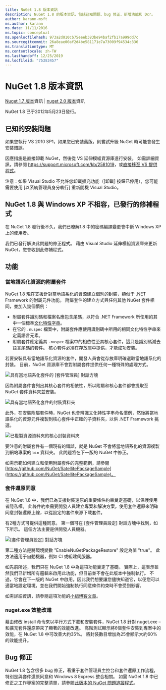 ```yaml
---
title: NuGet 1.8 版本資訊
description: NuGet 1.8 的版本資訊，包括已知問題、bug 修正、新增功能和 Dcr。
author: karann-msft
ms.author: karann
ms.date: 11/11/2016
ms.topic: conceptual
ms.openlocfilehash: 973a2d010cb75eeeb383be94baf2fb17a999dd7c
ms.sourcegitcommit: 26a8eae00af2d4be581171e7a73009f94534c336
ms.translationtype: MT
ms.contentlocale: zh-TW
ms.lasthandoff: 12/25/2019
ms.locfileid: "75383457"
---
```

# <a name="nuget-18-release-notes"></a>NuGet 1.8 版本資訊

[Nuget 1.7 版本](../release-notes/nuget-1.7.md)資訊 | [nuget 2.0 版本](../release-notes/nuget-2.0.md)資訊

NuGet 1.8 已于2012年5月23日發行。

## <a name="known-installation-issue"></a>已知的安裝問題
如果您執行 VS 2010 SP1，如果您已安裝舊版，則嘗試升級 NuGet 時可能會發生安裝錯誤。

因應措施是直接卸載 NuGet，然後從 VS 延伸模組資源庫進行安裝。  如需詳細資訊，請參閱 <https://support.microsoft.com/kb/2581019>，或[直接移至 VS 提供程式](http://bit.ly/vsixcertfix)。

注意：如果 Visual Studio 不允許您卸載擴充功能（[卸載] 按鈕已停用），您可能需要使用 [以系統管理員身分執行] 重新開機 Visual Studio。

## <a name="nuget-18-incompatible-with-windows-xp-hotfix-published"></a>NuGet 1.8 與 Windows XP 不相容，已發行的修補程式

在 NuGet 1.8 發行後不久，我們已瞭解1.8 中的密碼編譯變更會中斷 Windows XP 上的使用者。

我們已發行解決此問題的修正程式。  藉由 Visual Studio 延伸模組資源庫來更新 NuGet，您會收到此修補程式。

## <a name="features"></a>功能

### <a name="satellite-packages-for-localized-resources"></a>當地語系化資源的附屬套件
NuGet 1.8 現在支援針對當地語系化的資源建立個別的封裝，類似于 .NET Framework 的附屬元件功能。  附屬套件的建立方式與任何其他 NuGet 套件相同，並加入幾個慣例：

* 附屬套件識別碼和檔案名應包含尾碼，以符合 .NET Framework 所使用的其中一個標準[文化特性字串](https://docs.microsoft.com/openspecs/windows_protocols/ms-lcid/a9eac961-e77d-41a6-90a5-ce1a8b0cdb9c)。
* 在它的 `.nuspec` 檔案中，附屬套件應使用識別碼中所用的相同文化特性字串來定義語言元素。
* 附屬套件應定義其 `.nuspec` 檔案中的相依性至其核心套件，這只是識別碼減去語言尾碼的套件。  核心套件必須在存放庫中提供，才能成功安裝。

若要安裝具有當地語系化資源的套件，開發人員會從存放庫明確選取當地語系化的封裝。 目前，NuGet 資源庫不會對附屬套件提供任何一種特殊的處理方式。

![具有當地語系化套件的 [套件管理員] 對話方塊](./media/dlg-w-loc-packs.png)

因為附屬套件會列出其核心套件的相依性，所以附屬和核心套件都會提取至 NuGet 套件資料夾並安裝。

![具有當地語系化套件的封裝資料夾](./media/fldr-loc-packs.png)

此外，在安裝附屬套件時，NuGet 也會辨識文化特性字串命名慣例，然後將當地語系化的資源元件複製到核心套件中正確的子資料夾，以供 .NET Framework 挑選。

![已複製資源資料夾的核心封裝資料夾](./media/fldr-copied-loc.png)

要注意的附屬套件有一個現有的錯誤，就是 NuGet 不會將當地語系化的資源複製到網站專案的 `bin` 資料夾。  此問題將在下一版的 NuGet 中修正。

如需示範如何建立和使用附屬套件的完整範例，請參閱[https://github.com/NuGet/SatellitePackageSample](https://github.com/NuGet/SatellitePackageSample)。

### <a name="package-restore-consent"></a>套件還原同意
在 NuGet 1.8 中，我們已為支援封裝還原的重要條件約束奠定基礎，以保護使用者隱私權。 此條件約束需要開發人員建立專案和解決方案，使用套件還原來明確同意封裝還原上線，以從設定的套件來源下載套件。

有2種方式可提供這種同意。 第一個可在 [套件管理員設定] 對話方塊中找到，如下所示。  這個方法主要是供開發人員機器。

![[套件管理員設定] 對話方塊](./media/pr-consent-configdlg.png)

第二種方法是將環境變數 "EnableNuGetPackageRestore" 設定為值 "true"。  此方法適用于自動機器，例如 CI 或組建伺服器。

如先前所述，我們只在 NuGet 1.8 中為這項功能奠定了基礎。  實際上，這表示雖然我們已新增所有邏輯來啟用此功能，但目前並不會在此版本中強制執行。 不過，它會在下一版的 NuGet 中啟用，因此我們想要讓您儘快知道它，以便您可以適當地設定環境，並在我們開始強制執行同意條件約束時不會受到影響。

如需詳細資訊，請參閱這項功能的[小組博客文章](http://blog.nuget.org/20120518/package-restore-and-consent.html)。

### <a name="nugetexe-performance-improvements"></a>nuget.exe 效能改進
藉由修改 install 命令來以平行方式下載和安裝套件，NuGet 1.8 針對 nuget.exe –和擴充套件還原帶來了顯著的效能改進。  高階測試顯示將6個套件安裝到專案中的效能，在 NuGet 1.8 中可改善大約35%。  將封裝數目增加為25會顯示大約60% 的效能提升。

## <a name="bug-fixes"></a>Bug 修正
NuGet 1.8 包含很多 bug 修正，著重于套件管理員主控台和套件還原工作流程，特別是與套件還原同意和 Windows 8 Express 整合相關。
如需 NuGet 1.8 中已修正之工作專案的完整清單，請參閱[此版本的 NuGet 問題追蹤程式](http://nuget.codeplex.com/workitem/list/advanced?keyword=&status=Closed&type=All&priority=All&release=NuGet%201.8&assignedTo=All&component=All&sortField=Votes&sortDirection=Descending&page=0)。
